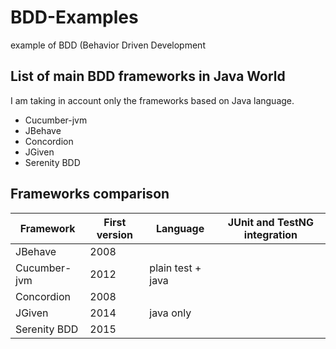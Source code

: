 # BDD-Examples
example of BDD (Behavior Driven Development

## List of main BDD frameworks in Java World
I am taking in account only the frameworks based on Java language. 

* Cucumber-jvm
* JBehave
* Concordion
* JGiven
* Serenity BDD

## Frameworks comparison

Framework    | First version | Language          | JUnit and TestNG integration
------------ | ------------- | ----------------- | ----------------------------
JBehave      | 2008          |                   | 
Cucumber-jvm | 2012          | plain test + java | 
Concordion   | 2008          |                   |  
JGiven       | 2014          | java only         |
Serenity BDD | 2015          |                   |

